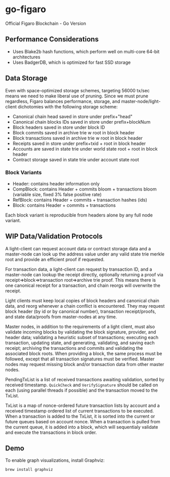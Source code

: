 # go-figaro

Official Figaro Blockchain - Go Version

## Performance Considerations

- Uses Blake2b hash functions, which perform well on multi-core 64-bit architectures
- Uses BadgerDB, which is optimized for fast SSD storage

## Data Storage

Even with space-optimized storage schemes, targeting 56000 tx/sec means we need to make liberal use of pruning. Since we must prune regardless, Figaro balances performance, storage, and master-node/light-client dichotomies with the following storage scheme:

- Canonical chain head saved in store under prefix+"head"
- Canonical chain blocks IDs saved in store under prefix+blockNum
- Block headers saved in store under block ID
- Block commits saved in archive trie w root in block header
- Block transactions saved in archive trie w root in block header
- Receipts saved in store under prefix+txid + root in block header
- Accounts are saved in state trie under world state root + root in block header
- Contract storage saved in state trie under account state root

### Block Variants

- Header: contains header information only
- CompBlock: contains Header + commits bloom + transactions bloom (variable size, fixed 3% false positive rate)
- RefBlock: contains Header + commits + transaction hashes (ids)
- Block: contains Header + commits + transactions

Each block variant is reproducible from headers alone by any full node variant.

## WIP Data/Validation Protocols

A light-client can request account data or contract storage data and a master-node can look up the address value under any valid state trie merkle root and provide an efficient proof if requested.

For transaction data, a light-client can request by transaction ID, and a master-node can lookup the receipt directly, optionally returning a proof via receipt=>block=>transaction root=>archive trie proof. This means there is one canonical receipt for a transaction, and chain reorgs will overwrite the receipt.

Light clients must keep local copies of block headers and canonical chain data, and reorg whenever a chain conflict is encountered. They may request block header (by id or by canonical number), transaction receipt/proofs, and state data/proofs from master-nodes at any time.

Master nodes, in addition to the requirements of a light client, must also validate incoming blocks by validating the block signature, provider, and header data; validating a heuristic subset of transactions; executing each transaction, updating state, and generating, validating, and saving each receipt; archiving the transactions and commits and validating the associated block roots. When providing a block, the same process must be followed, except that all transaction signatures must be verified. Master nodes may request missing block and/or transaction data from other master nodes.

PendingTxList is a list of received transactions awaiting validation, sorted by received timestamp. `QuickCheck` and `VerifySignature` should be called on each (using parallel threads if possible) and the transaction moved to the TxList.

TxList is a map of nonce-ordered future transaction lists by account and a received timestamp ordered list of current transactions to be executed. When a transaction is added to the TxList, it is sorted into the current or future queues based on account nonce. When a transaction is pulled from the current queue, it is added into a block, which will sequentialy validate and execute the transactions in block order.

## Demo

To enable graph visualizations, install Graphviz:

    brew install graphviz
